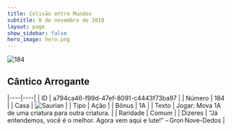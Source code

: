 ```yaml
---
title: Colisão entre Mundos
subtitle: 8 de novembro de 2019
layout: page
show_sidebar: false
hero_image: hero.png
---
```


![184](https://cdn.keyforgegame.com/media/card_front/pt/452_184_42256X426662_pt.png)

## Cântico Arrogante

|----|----|
| ID | a794ca46-f99d-47ef-8091-c4443f73ba97 |
| Número | 184 |
| Casa | ![Saurian](https://archonarcana.com/images/thumb/9/9e/Saurian_P.png/22px-Saurian_P.png "Sauro") |
| Tipo | Ação |
| Bônus | 1A |
| Texto | Jogar: Mova 1A de uma criatura para outra criatura. |
| Raridade | Comum |
| Dizeres | “Já entendemos, você é o melhor.  Agora vem aqui e lute!” – Gron Nove-Dedos |
